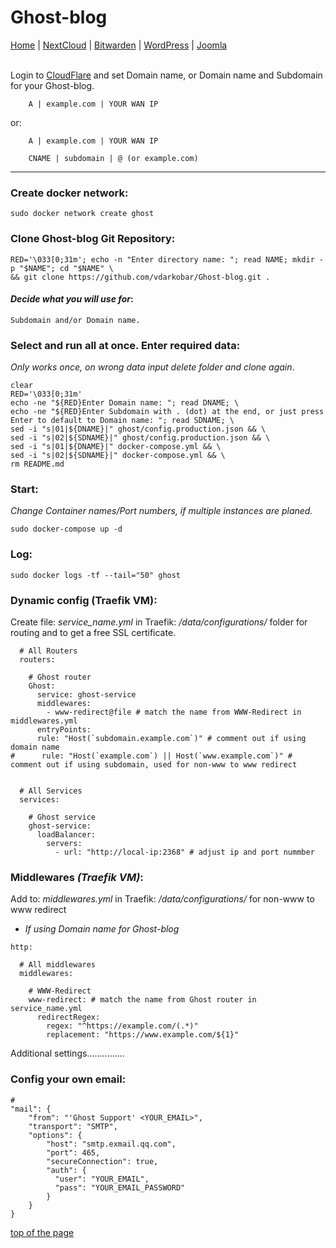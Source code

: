# Ghost-blog
  
<p align="left">
  <a href="https://github.com/vdarkobar/Home_Cloud#small-home-cloud">Home</a> |
  <a href="https://github.com/vdarkobar/NextCloud#nextcloud">NextCloud</a> |
  <a href="https://github.com/vdarkobar/Bitwarden#bitwarden">Bitwarden</a> |
  <a href="https://github.com/vdarkobar/WordPress#wordpress">WordPress</a> |
  <a href="https://github.com/vdarkobar/Portainer">Joomla</a>  
  <br><br>
</p>   
  
Login to <a href="https://dash.cloudflare.com/">CloudFlare</a> and set Domain name, or Domain name and Subdomain for your Ghost-blog.
```
    A | example.com | YOUR WAN IP
```
or:
```
    A | example.com | YOUR WAN IP
```
```
    CNAME | subdomain | @ (or example.com)
```

---
  
### Create docker network:
```
sudo docker network create ghost
```
### Clone Ghost-blog Git Repository:
```
RED='\033[0;31m'; echo -n "Enter directory name: "; read NAME; mkdir -p "$NAME"; cd "$NAME" \
&& git clone https://github.com/vdarkobar/Ghost-blog.git .
```
  
#### *Decide what you will use for*:
```
Subdomain and/or Domain name.
```
  
### Select and run all at once. Enter required data:
*Only works once, on wrong data input delete folder and clone again*.
```
clear
RED='\033[0;31m'
echo -ne "${RED}Enter Domain name: "; read DNAME; \
echo -ne "${RED}Enter Subdomain with . (dot) at the end, or just press Enter to default to Domain name: "; read SDNAME; \
sed -i "s|01|${DNAME}|" ghost/config.production.json && \
sed -i "s|02|${SDNAME}|" ghost/config.production.json && \
sed -i "s|01|${DNAME}|" docker-compose.yml && \
sed -i "s|02|${SDNAME}|" docker-compose.yml && \
rm README.md
```
  
### Start:  
*Change Container names/Port numbers, if multiple instances are planed.*
```
sudo docker-compose up -d
```
### Log:
```
sudo docker logs -tf --tail="50" ghost
```

### Dynamic config (Traefik VM):
Create file: *service_name.yml* in Traefik: */data/configurations/* folder for routing and to get a free SSL certificate.
```
  # All Routers
  routers:

    # Ghost router
    Ghost:
      service: ghost-service
      middlewares:
        - www-redirect@file # match the name from WWW-Redirect in middlewares.yml
      entryPoints:
      rule: "Host(`subdomain.example.com`)" # comment out if using domain name
#      rule: "Host(`example.com`) || Host(`www.example.com`)" # comment out if using subdomain, used for non-www to www redirect


  # All Services
  services:

    # Ghost service
    ghost-service:
      loadBalancer:
        servers:
          - url: "http://local-ip:2368" # adjust ip and port nummber

```
  
### Middlewares *(Traefik VM)*:
Add to: *middlewares.yml* in Traefik: */data/configurations/* for non-www to www redirect  
  
* *If using Domain name for Ghost-blog*
```
http:

  # All middlewares
  middlewares:
  
    # WWW-Redirect
    www-redirect: # match the name from Ghost router in service_name.yml
      redirectRegex:
        regex: "^https://example.com/(.*)"
        replacement: "https://www.example.com/${1}"
```  
  
Additional settings...............
### Config your own email:
```
# 
"mail": {
    "from": "'Ghost Support' <YOUR_EMAIL>",
    "transport": "SMTP",
    "options": {
        "host": "smtp.exmail.qq.com",
        "port": 465,
        "secureConnection": true,
        "auth": {
          "user": "YOUR_EMAIL",
          "pass": "YOUR_EMAIL_PASSWORD"
        }
    }
}
```
  

<a href="https://github.com/vdarkobar/Ghost-blog#ghost-blog">top of the page</a>
